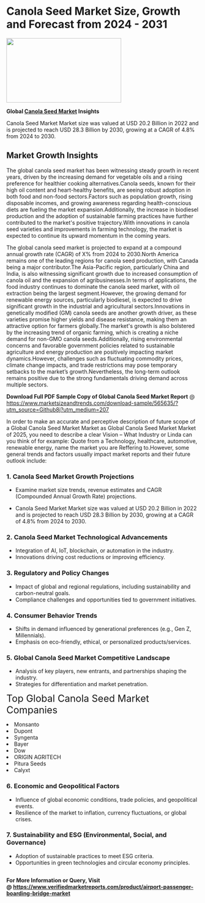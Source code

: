 <H1>Canola Seed Market Size, Growth and Forecast from 2024 - 2031</H1><img class="aligncenter size-medium wp-image-584254" src="https://thirdeyenews.in/wp-content/uploads/2024/09/Global-Market-Research-300x168.jpeg" alt="" width="300" height="168" /><p><strong>Global&nbsp;<a href="https://www.marketsizeandtrends.com/download-sample/565635/?utm_source=Github8j?utm_medium=207">Canola Seed Market</a> Insights</strong></p><p>Canola Seed Market Market size was valued at USD 20.2 Billion in 2022 and is projected to reach USD 28.3 Billion by 2030, growing at a CAGR of 4.8% from 2024 to 2030.</p><p><h2>Market Growth Insights</h2> <p>The global canola seed market has been witnessing steady growth in recent years, driven by the increasing demand for vegetable oils and a rising preference for healthier cooking alternatives.Canola seeds, known for their high oil content and heart-healthy benefits, are seeing robust adoption in both food and non-food sectors.Factors such as population growth, rising disposable incomes, and growing awareness regarding health-conscious diets are fueling the market expansion.Additionally, the increase in biodiesel production and the adoption of sustainable farming practices have further contributed to the market's positive trajectory.With innovations in canola seed varieties and improvements in farming technology, the market is expected to continue its upward momentum in the coming years.</p> <p>The global canola seed market is projected to expand at a compound annual growth rate (CAGR) of X% from 2024 to 2030.North America remains one of the leading regions for canola seed production, with Canada being a major contributor.The Asia-Pacific region, particularly China and India, is also witnessing significant growth due to increased consumption of canola oil and the expansion of agribusinesses.In terms of applications, the food industry continues to dominate the canola seed market, with oil extraction being the largest segment.However, the growing demand for renewable energy sources, particularly biodiesel, is expected to drive significant growth in the industrial and agricultural sectors.Innovations in genetically modified (GM) canola seeds are another growth driver, as these varieties promise higher yields and disease resistance, making them an attractive option for farmers globally.The market's growth is also bolstered by the increasing trend of organic farming, which is creating a niche demand for non-GMO canola seeds.Additionally, rising environmental concerns and favorable government policies related to sustainable agriculture and energy production are positively impacting market dynamics.However, challenges such as fluctuating commodity prices, climate change impacts, and trade restrictions may pose temporary setbacks to the market’s growth.Nevertheless, the long-term outlook remains positive due to the strong fundamentals driving demand across multiple sectors.</p> <p><span class=""><strong>Download Full PDF Sample Copy of Global Canola Seed Market Report</strong> @ <a href="https://www.marketsizeandtrends.com/download-sample/565635/?utm_source=Github8j?utm_medium=207" target="_blank">https://www.marketsizeandtrends.com/download-sample/565635/?utm_source=Github8j?utm_medium=207</a></span></p><p>In order to make an accurate and perceptive description of future scope of a Global&nbsp;Canola Seed Market Market as Global&nbsp;Canola Seed Market Market of 2025, you need to describe a clear Vision &ndash; What Industry or Linda can you think of for example: Quote from a Technology, healthcare, automotive, renewable energy, name the market you are Reffering to.However, some general trends and factors usually impact market reports and their future outlook include:</p><h3>1.&nbsp;<strong>Canola Seed Market Growth Projections</strong></h3><ul><li>Examine market size trends, revenue estimates and CAGR (Compounded Annual Growth Rate) projections.</li><li><p>Canola Seed Market Market size was valued at USD 20.2 Billion in 2022 and is projected to reach USD 28.3 Billion by 2030, growing at a CAGR of 4.8% from 2024 to 2030.</p></li></ul><h3>2.&nbsp;<strong>Canola Seed Market Technological Advancements</strong></h3><ul><li>Integration of AI, IoT, blockchain, or automation in the industry.</li><li>Innovations driving cost reductions or improving efficiency.</li></ul><h3>3.&nbsp;<strong>Regulatory and Policy Changes</strong></h3><ul><li>Impact of global and regional regulations, including sustainability and carbon-neutral goals.</li><li>Compliance challenges and opportunities tied to government initiatives.</li></ul><h3>4.&nbsp;<strong>Consumer Behavior Trends</strong></h3><ul><li>Shifts in demand influenced by generational preferences (e.g., Gen Z, Millennials).</li><li>Emphasis on eco-friendly, ethical, or personalized products/services.</li></ul><h3>5.&nbsp;<strong>Global Canola Seed Market Competitive Landscape</strong></h3><ul><li>Analysis of key players, new entrants, and partnerships shaping the industry.</li><li>Strategies for differentiation and market penetration.</li></ul><p data-pm-slice="1 1 []"><span style="color: inherit; font-family: inherit; font-size: 25px;">Top Global Canola Seed Market Companies</span></p><div class="" data-test-id=""><p><li>Monsanto</li><li> Dupont</li><li> Syngenta</li><li> Bayer</li><li> Dow</li><li> ORIGIN AGRITECH</li><li> Pitura Seeds</li><li> Calyxt</li></p></div><h3>6.&nbsp;<strong>Economic and Geopolitical Factors</strong></h3><ul><li>Influence of global economic conditions, trade policies, and geopolitical events.</li><li>Resilience of the market to inflation, currency fluctuations, or global crises.</li></ul><h3>7.&nbsp;<strong>Sustainability and ESG (Environmental, Social, and Governance)</strong></h3><ul><li>Adoption of sustainable practices to meet ESG criteria.</li><li>Opportunities in green technologies and circular economy principles.</li></ul><h2><strong style="font-size: 14px;">For More Information or Query, Visit @&nbsp;</strong><a style="background-color: #ffffff; font-size: 14px;" href="https://www.marketsizeandtrends.com/report/canola-seed-market/" target="_blank">https://www.verifiedmarketreports.com/product/airport-passenger-boarding-bridge-market</a></h2>